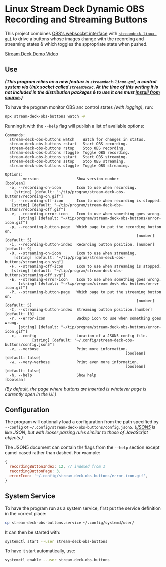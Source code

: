 # Linux Stream Deck Dynamic OBS Recording and Streaming Buttons

This project combines [OBS's websocket interface](https://github.com/obsproject/obs-websocket/blob/master/docs/generated/protocol.md) with [`streamdeck-linux-gui`](https://github.com/streamdeck-linux-gui/streamdeck-linux-gui) to drive a buttons whose images change with the recording and streaming states & which toggles the appropriate state when pushed.

[Stream Deck Demo Video](https://github.com/dysbulic/stream-deck-obs-buttons/assets/181523/9136efeb-ffca-4125-82ec-be954a98fcfc)

## Use

**_(This program relies on a new feature in `streamdeck-linux-gui`, a control system via Unix socket called `streamdeckc`. At the time of this writing it is not included in the distribution packages & to use it one must [install from source](https://github.com/streamdeck-linux-gui/streamdeck-linux-gui/blob/main/docs/installation/source.md).)_**

To have the program monitor OBS and control states *(with logging)*, run:

```bash
npx stream-deck-obs-buttons watch -v
```

Running it with the `--help` flag will publish a list of available options:

```text
Commands:
  stream-deck-obs-buttons watch    Watch for changes in status.
  stream-deck-obs-buttons rstart   Start OBS recording.
  stream-deck-obs-buttons rstop    Stop OBS recording.
  stream-deck-obs-buttons rtoggle  Toggle OBS recording.
  stream-deck-obs-buttons sstart   Start OBS streaming.
  stream-deck-obs-buttons sstop    Stop OBS streaming.
  stream-deck-obs-buttons stoggle  Toggle OBS streaming.

Options:
      --version                 Show version number                    [boolean]
  -o, --recording-on-icon       Icon to use when recording.
    [string] [default: "~/tip/program/stream-deck-obs-buttons/recording-on.gif"]
  -f, --recording-off-icon      Icon to use when recording is stopped.
   [string] [default: "~/tip/program/stream-deck-obs-buttons/recording-off.gif"]
  -e, --recording-error-icon    Icon to use when something goes wrong.
      [string] [default: "~/tip/program/stream-deck-obs-buttons/error-icon.gif"]
  -p, --recording-button-page   Which page to put the recording button on.
                                                           [number] [default: 5]
  -i, --recording-button-index  Recording button position. [number] [default: 9]
  -O, --streaming-on-icon       Icon to use when streaming.
    [string] [default: "~/tip/program/stream-deck-obs-buttons/streaming-on.svg"]
  -F, --streaming-off-icon      Icon to use when streaming is stopped.
   [string] [default: "~/tip/program/stream-deck-obs-buttons/streaming-off.svg"]
  -E, --streaming-error-icon    Icon to use when something goes wrong.
      [string] [default: "~/tip/program/stream-deck-obs-buttons/error-icon.gif"]
  -P, --streaming-button-page   Which page to put the streaming button on.
                                                           [number] [default: 5]
  -I, --streaming-button-index  Streaming button position.[number] [default: 10]
  -r, --error-icon              Backup icon to use when something goes wrong.
      [string] [default: "~/tip/program/stream-deck-obs-buttons/error-icon.gif"]
  -c, --config                  Location of a JSON5 config file.
            [string] [default: "~/.config/stream-deck-obs-buttons/config.json5"]
  -v, --verbose                 Print more information.
                                                      [boolean] [default: false]
  -w, --very-verbose            Print even more information.
                                                      [boolean] [default: false]
  -h, --help                    Show help                              [boolean]
  ```

*(By default, the page where buttons are inserted is whatever page is currently open in the UI.)*

## Configuration

The program will optionally load a configuration from the path specified by `--config` or `~/.config/stream-deck-obs-buttons/config.json5`. *([JSON5](htttps://json5.org) is like JSON, but with looser parsing rules similar to those of JavaScript objects.)*

The JSON5 document can contain the flags from the `--help` section except camel cased rather than dashed. For example:

```js
{
  recordingButtonIndex: 12, // indexed from 1
  recordingButtonPage: 3,
  errorIcon: '~/.config/stream-deck-obs-buttons/error-icon.gif',
}
```

## System Service

To have the program run as a system service, first put the service definition in the correct place:

```bash
cp stream-deck-obs-buttons.service ~/.config/systemd/user/
```

It can then be started with:

```bash
systemctl start --user stream-deck-obs-buttons
```

To have it start automatically, use:

```bash
systemctl enable --user stream-deck-obs-buttons
```
